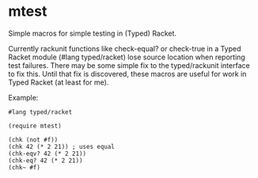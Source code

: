 mtest
=====

Simple macros for simple testing in (Typed) Racket.

Currently rackunit functions like check-equal?
or check-true in a Typed Racket module (#lang typed/racket)
lose source location when reporting test failures. There
may be some simple fix to the typed/rackunit interface to fix this.
Until that fix is discovered, these macros are useful for work in 
Typed Racket (at least for me).

Example:

```Racket
#lang typed/racket

(require mtest)

(chk (not #f))
(chk 42 (* 2 21)) ; uses equal
(chk-eqv? 42 (* 2 21))
(chk-eq? 42 (* 2 21))
(chk~ #f)
```
